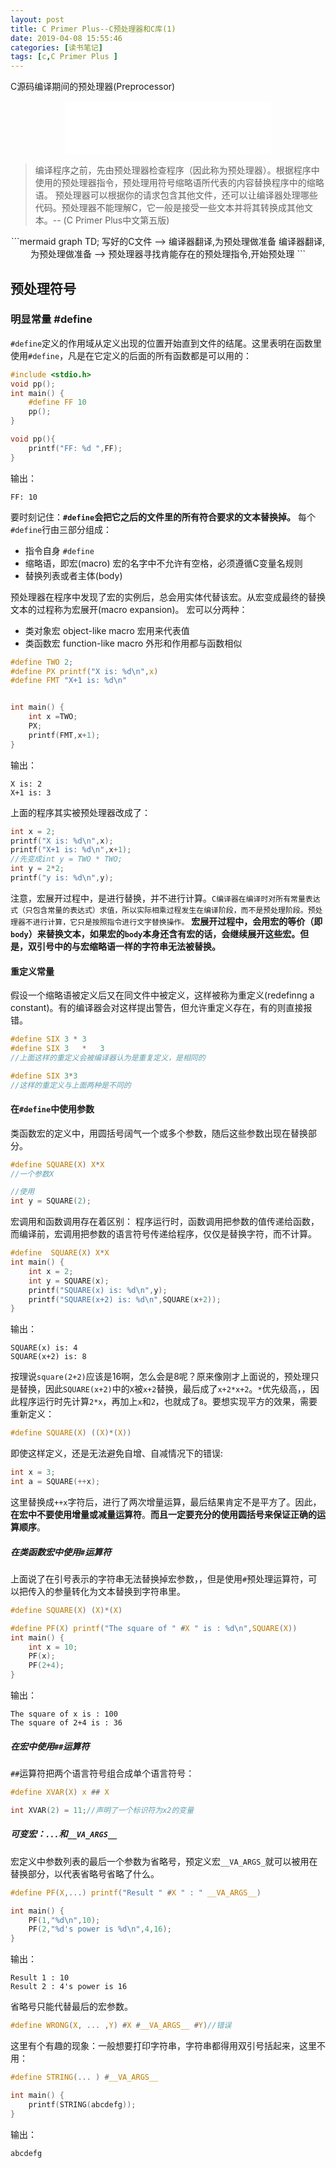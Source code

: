 ```yaml
---
layout: post
title: C Primer Plus--C预处理器和C库(1)
date: 2019-04-08 15:55:46
categories: [读书笔记]
tags: [c,C Primer Plus ]
---
```


C源码编译期间的预处理器(Preprocessor)
<!--more-->

<center><iframe frameborder="no" border="0" marginwidth="0" marginheight="0" width=330 height=86 src="//music.163.com/outchain/player?type=2&id=550472081&auto=1&height=66"></iframe></center>

> 编译程序之前，先由预处理器检查程序（因此称为预处理器）。根据程序中使用的预处理器指令，预处理用符号缩略语所代表的内容替换程序中的缩略语。
> 预处理器可以根据你的请求包含其他文件，还可以让编译器处理哪些代码。预处理器不能理解C，它一般是接受一些文本并将其转换成其他文本。-- (C Primer Plus中文第五版)

<center>
```mermaid
graph TD;
写好的C文件 --> 编译器翻译,为预处理做准备
编译器翻译,为预处理做准备 --> 预处理器寻找肯能存在的预处理指令,开始预处理
```
</center>

## 预处理符号
###  明显常量 #define
`#define`定义的作用域从定义出现的位置开始直到文件的结尾。这里表明在函数里使用`#define`，凡是在它定义的后面的所有函数都是可以用的：
```c
#include <stdio.h>
void pp();
int main() {
    #define FF 10
    pp();
}

void pp(){
    printf("FF: %d ",FF);
}
```
输出：
```
FF: 10
```
要时刻记住：**`#define`会把它之后的文件里的所有符合要求的文本替换掉。**
每个`#define`行由三部分组成：
* 指令自身 `#define`
* 缩略语，即宏(macro)
宏的名字中不允许有空格，必须遵循C变量名规则
* 替换列表或者主体(body)

预处理器在程序中发现了宏的实例后，总会用实体代替该宏。从宏变成最终的替换文本的过程称为宏展开(macro expansion)。
宏可以分两种：
* 类对象宏 object-like macro
宏用来代表值
* 类函数宏 function-like macro
外形和作用都与函数相似

```c
#define TWO 2;
#define PX printf("X is: %d\n",x)
#define FMT "X+1 is: %d\n"


int main() {
    int x =TWO;
    PX;
    printf(FMT,x+1);
}
```
输出：
```
X is: 2
X+1 is: 3
```
上面的程序其实被预处理器改成了：
```c
int x = 2;
printf("X is: %d\n",x);
printf("X+1 is: %d\n",x+1);
//先变成int y = TWO * TWO;
int y = 2*2;
printf("y is: %d\n",y);
```
注意，宏展开过程中，是进行替换，并不进行计算。`C编译器在编译时对所有常量表达式（只包含常量的表达式）求值，所以实际相乘过程发生在编译阶段，而不是预处理阶段。预处理器不进行计算，它只是按照指令进行文字替换操作。`
**宏展开过程中，会用宏的等价（即`body`）来替换文本，如果宏的`body`本身还含有宏的话，会继续展开这些宏。但是，双引号中的与宏缩略语一样的字符串无法被替换。**
#### 重定义常量
假设一个缩略语被定义后又在同文件中被定义，这样被称为重定义(redefinng a constant)。有的编译器会对这样提出警告，但允许重定义存在，有的则直接报错。
```c
#define SIX 3 * 3
#define SIX 3   *   3
//上面这样的重定义会被编译器认为是重复定义，是相同的

#define SIX 3*3
//这样的重定义与上面两种是不同的
```
#### 在`#define`中使用参数

类函数宏的定义中，用圆括号阔气一个或多个参数，随后这些参数出现在替换部分。
```c
#define SQUARE(X) X*X
//一个参数X

//使用
int y = SQUARE(2);
```
宏调用和函数调用存在着区别：
程序运行时，函数调用把参数的值传递给函数，而编译前，宏调用把参数的语言符号传递给程序，仅仅是替换字符，而不计算。
```c
#define  SQUARE(X) X*X
int main() {
    int x = 2;
    int y = SQUARE(x);
    printf("SQUARE(x) is: %d\n",y);
    printf("SQUARE(x+2) is: %d\n",SQUARE(x+2));
}

```
输出：
```
SQUARE(x) is: 4
SQUARE(x+2) is: 8
```
按理说`square(2+2)`应该是16啊，怎么会是8呢？原来像刚才上面说的，预处理只是替换，因此`SQUARE(x+2)`中的`X`被`x+2`替换，最后成了`x+2*x+2`。`*`优先级高，，因此程序运行时先计算`2*x`，再加上`x`和`2`，也就成了`8`。要想实现平方的效果，需要重新定义：
```c
#define SQUARE(X) ((X)*(X))
```
即使这样定义，还是无法避免自增、自减情况下的错误:
```c
int x = 3;
int a = SQUARE(++x);
```
这里替换成`++x`字符后，进行了两次增量运算，最后结果肯定不是平方了。因此，**在宏中不要使用增量或减量运算符**。**而且一定要充分的使用圆括号来保证正确的运算顺序**。
##### 在类函数宏中使用`#`运算符
上面说了在引号表示的字符串无法替换掉宏参数，，但是使用`#`预处理运算符，可以把传入的参量转化为文本替换到字符串里。
```c
#define SQUARE(X) (X)*(X)

#define PF(X) printf("The square of " #X " is : %d\n",SQUARE(X))
int main() {
    int x = 10;
    PF(x);
    PF(2+4);
}
```
输出：
```
The square of x is : 100
The square of 2+4 is : 36
```
##### 在宏中使用`##`运算符
`##`运算符把两个语言符号组合成单个语言符号：
```c
#define XVAR(X) x ## X

int XVAR(2) = 11;//声明了一个标识符为x2的变量
```
##### 可变宏：`...`和`__VA_ARGS__`
宏定义中参数列表的最后一个参数为省略号，预定义宏`__VA_ARGS_`就可以被用在替换部分，以代表省略号省略了什么。
```c
#define PF(X,...) printf("Result " #X " : " __VA_ARGS__)

int main() {
    PF(1,"%d\n",10);
    PF(2,"%d's power is %d\n",4,16);
}
```
输出：
```
Result 1 : 10
Result 2 : 4's power is 16
```
省略号只能代替最后的宏参数。
```c
#define WRONG(X, ... ,Y) #X #__VA_ARGS__ #Y)//错误
```
这里有个有趣的现象：一般想要打印字符串，字符串都得用双引号括起来，这里不用：
```c
#define STRING(... ) #__VA_ARGS__

int main() {
    printf(STRING(abcdefg));
}
```
输出：
```
abcdefg
```
